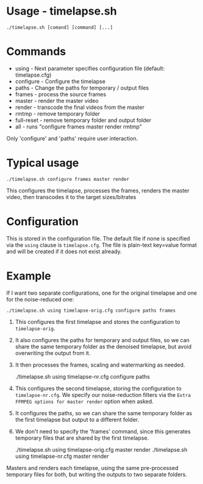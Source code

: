 # Usage - timelapse.sh

    ./timelapse.sh [comand] [command] [...]

# Commands
 * using - Next parameter specifies configuration file (default: timelapse.cfg)
 * configure - Configure the timelapse
 * paths - Change the paths for temporary / output files
 * frames - process the source frames
 * master - render the master video
 * render - transcode the final videos from the master
 * rmtmp - remove temporary folder
 * full-reset - remove temporary folder and output folder
 * all - runs "configure frames master render rmtmp"

Only 'configure' and 'paths' require user interaction.

# Typical usage

    ./timelapse.sh configure frames master render

This configures the timelapse, processes the frames, renders the master video,
then transcodes it to the target sizes/bitrates

# Configuration

This is stored in the configuration file.  The default file if none is specified
via the `using` clause is `timelapse.cfg`.  The file is plain-text key=value
format and will be created if it does not exist already.

# Example

If I want two separate configurations, one for the original timelapse and one
for the noise-reduced one:

    ./timelapse.sh using timelapse-orig.cfg configure paths frames

1. This configures the first timelapse and stores the configuration to
`timelapse-orig`.

2. It also configures the paths for temporary and output files, so we can share the
same temporary folder as the denoised timelapse, but avoid overwriting the
output from it.

3. It then processes the frames, scaling and watermarking as needed.

    ./timelapse.sh using timelapse-nr.cfg configure paths

1. This configures the second timelapse, storing the configuration to
`timelapse-nr.cfg`.  We specify our noise-reduction filters via the
`Extra FFMPEG options for master render` option when asked.

2. It configures the paths, so we can share the same temporary folder as the
first timelapse but output to a different folder.

3. We don't need to specify the 'frames' command, since this generates temporary
files that are shared by the first timelapse.

    ./timelapse.sh using timelapse-orig.cfg master render
    ./timelapse.sh using timelapse-nr.cfg master render

Masters and renders each timelapse, using the same pre-processed temporary files
for both, but writing the outputs to two separate folders.

